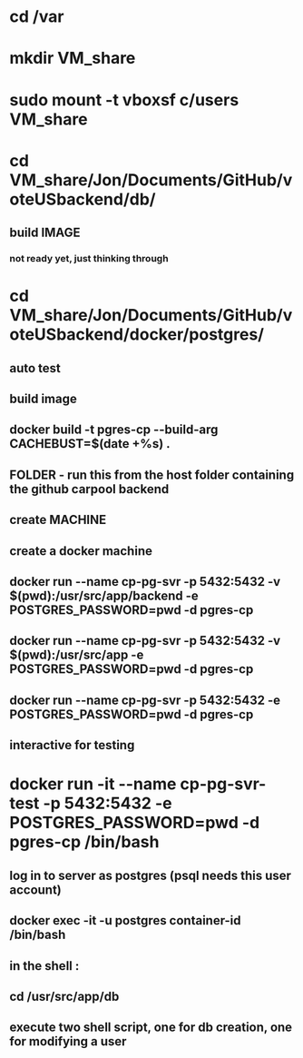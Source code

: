 # cd /var
# mkdir VM_share 
# sudo mount -t vboxsf c/users VM_share
# cd VM_share/Jon/Documents/GitHub/voteUSbackend/db/

## build IMAGE
### not ready yet, just thinking through
# cd VM_share/Jon/Documents/GitHub/voteUSbackend/docker/postgres/
## auto test
## build image
## docker build -t pgres-cp --build-arg CACHEBUST=$(date +%s) .

## FOLDER - run this from the host folder containing the github carpool backend

## create MACHINE
## create a docker machine
## docker run --name cp-pg-svr -p 5432:5432 -v $(pwd):/usr/src/app/backend -e POSTGRES_PASSWORD=pwd -d pgres-cp 
## docker run --name cp-pg-svr -p 5432:5432 -v $(pwd):/usr/src/app -e POSTGRES_PASSWORD=pwd -d pgres-cp 

## docker run --name cp-pg-svr -p 5432:5432 -e POSTGRES_PASSWORD=pwd -d pgres-cp 

## interactive for testing
# docker run -it --name cp-pg-svr-test -p 5432:5432 -e POSTGRES_PASSWORD=pwd -d pgres-cp /bin/bash

## log in to server as postgres (psql needs this user account)
##
## docker exec -it -u postgres container-id /bin/bash
## 

## in the shell : 
## cd /usr/src/app/db
## execute two shell script, one for db creation, one for modifying a user

